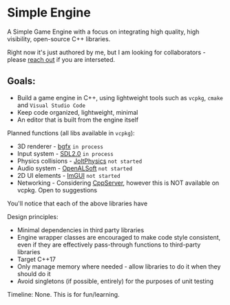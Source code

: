 # Simple Engine

A Simple Game Engine with a focus on integrating high quality, high visibility, open-source C++ libraries.

Right now it's just authored by me, but I am looking for collaborators - please [reach out](https://x.com/_michaeljared) if you are interseted.

## Goals:

- Build a game engine in C++, using lightweight tools such as `vcpkg`, `cmake` and `Visual Studio Code`
- Keep code organized, lightweight, minimal
- An editor that is built from the engine itself

Planned functions (all libs available in `vcpkg`):
- 3D renderer - [bgfx](https://github.com/bkaradzic/bgfx) `in process`
- Input system  - [SDL2.0](https://github.com/libsdl-org/SDL/tree/SDL2) `in process`
- Physics collisions - [JoltPhysics](https://github.com/jrouwe/JoltPhysics) `not started`
- Audio system - [OpenALSoft](https://github.com/kcat/openal-soft) `not started`
- 2D UI elements - [ImGUI](https://github.com/ocornut/imgui) `not started`
- Networking - Considering [CppServer](https://github.com/chronoxor/CppServer), however this is NOT available on vcpkg. Open to suggestions

You'll notice that each of the above libraries have 

Design principles:
- Minimal dependencies in third party libraries
- Engine wrapper classes are encouraged to make code style consistent, even if they are effectively pass-through functions to third-party libraries
- Target C++17
- Only manage memory where needed - allow libraries to do it when they should do it
- Avoid singletons (if possible, entirely) for the purposes of unit testing

Timeline: None. This is for fun/learning.
